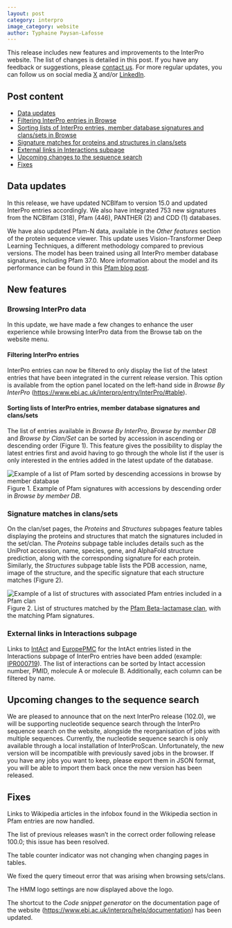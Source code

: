 ```yaml
---
layout: post
category: interpro
image_category: website
author: Typhaine Paysan-Lafosse
---
```

This release includes new features and improvements to the InterPro website. The list of changes is detailed in this post. If you have any feedback or suggestions, please [contact us](https://www.ebi.ac.uk/support/interpro). For more regular updates, you can follow us on social media [X](https://x.com/InterProDB) and/or [LinkedIn](https://www.linkedin.com/company/interpro-pfam/posts?lipi=urn%3Ali%3Apage%3Ad_flagship3_company%3BpC4tPZ%2FARYuJNmAd86lNwA%3D%3D).

## Post content
- [Data updates](#data-updates)
- [Filtering InterPro entries in Browse](#filtering-interpro-entries)
- [Sorting lists of InterPro entries, member database signatures and clans/sets in Browse](#sorting-lists-of-interpro-entries,-member-database-signatures-and-clans/sets)
- [Signature matches for proteins and structures in clans/sets](#signature-matches-in-clans/sets)
- [External links in Interactions subpage](#external-links-in-interactions-subpage)
- [Upcoming changes to the sequence search](#upcoming-changes-to-the-sequence-search)
- [Fixes](#fixes)

## Data updates
In this release, we have updated NCBIfam to version 15.0 and updated InterPro entries accordingly. We also have integrated 753 new signatures from the NCBIfam (318), Pfam (446), PANTHER (2) and CDD (1) databases.

We have also updated Pfam-N data, available in the _Other features_ section of the protein sequence viewer. This update uses Vision-Transformer Deep Learning Techniques, a different methodology compared to previous versions. The model has been trained using all InterPro member database signatures, including Pfam 37.0. More information about the model and its performance can be found in this [Pfam blog post](http://xfam.wordpress.com/2024/05/31/pfam-n-version-3-enhancing-pfam-coverage-of-uniprot-with-computer-vision-deep-learning-techniques/).

## New features
### Browsing InterPro data
In this update, we have made a few changes to enhance the user experience while browsing InterPro data from the Browse tab on the website menu.

#### Filtering InterPro entries
InterPro entries can now be filtered to only display the list of the latest entries that have been integrated in the current release version. This option is available from the option panel located on the left-hand side in _Browse By InterPro_ (https://www.ebi.ac.uk/interpro/entry/InterPro/#table).

#### Sorting lists of InterPro entries, member database signatures and clans/sets
The list of entries available in _Browse By InterPro_, _Browse by member DB_  and _Browse by Clan/Set_ can be sorted by accession in ascending or descending order (Figure 1). This feature gives the possibility to display the latest entries first and avoid having to go through the whole list if the user is only interested in the entries added in the latest update of the database.

![Example of a list of Pfam sorted by descending accessions in browse by member database]({{site.baseurl}}/assets/media/images/posts/interpro_101_browse_sort.png)
Figure 1. Example of Pfam signatures with accessions by descending order in _Browse by member DB_.

### Signature matches in clans/sets
On the clan/set pages, the _Proteins_ and _Structures_ subpages feature tables displaying the proteins and structures that match the signatures included in the set/clan. The _Proteins_ subpage table includes details such as the UniProt accession, name, species, gene, and AlphaFold structure prediction, along with the corresponding signature for each protein. Similarly, the _Structures_ subpage table lists the PDB accession, name, image of the structure, and the specific signature that each structure matches (Figure 2).

![Example of a list of structures with associated Pfam entries included in a Pfam clan]({{site.baseurl}}/assets/media/images/posts/interpro_101_clan_struct.png)
Figure 2. List of structures matched by the [Pfam Beta-lactamase clan](https://www.ebi.ac.uk/interpro/set/pfam/CL0013/structure/PDB/#table), with the matching Pfam signatures.

### External links in Interactions subpage
Links to [IntAct](https://www.ebi.ac.uk/intact/home) and [EuropePMC](https://europepmc.org/) for the IntAct entries listed in the Interactions subpage of InterPro entries have been added (example: [IPR000719](https://www.ebi.ac.uk/interpro/entry/InterPro/IPR000719/interactions/#table)). The list of interactions can be sorted by Intact accession number, PMID, molecule A or molecule B. Additionally, each column can be filtered by name.

## Upcoming changes to the sequence search
We are pleased to announce that on the next InterPro release (102.0), we will be supporting nucleotide sequence search through the InterPro sequence search on the website, alongside the reorganisation of jobs with multiple sequences. Currently, the nucleotide sequence search is only available through a local installation of InterProScan. Unfortunately, the new version will be incompatible with previously saved jobs in the browser. If you have any jobs you want to keep, please export them in JSON format, you will be able to import them back once the new version has been released.

## Fixes
Links to Wikipedia articles in the infobox found in the Wikipedia section in Pfam entries are now handled.

The list of previous releases wasn’t in the correct order following release 100.0; this issue has been resolved.

The table counter indicator was not changing when changing pages in tables.

We fixed the query timeout error that was arising when browsing sets/clans.

The HMM logo settings are now displayed above the logo.

The shortcut to the _Code snippet generator_ on the documentation page of the website (https://www.ebi.ac.uk/interpro/help/documentation) has been updated.
